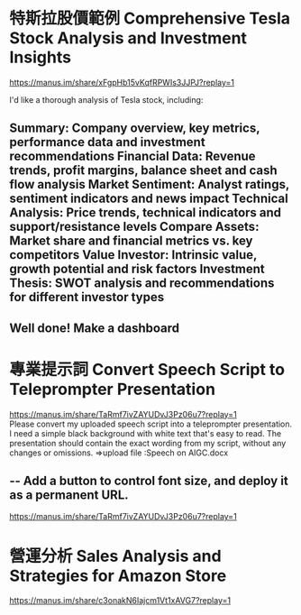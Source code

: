 # 特斯拉股價範例 Comprehensive Tesla Stock Analysis and Investment Insights 
https://manus.im/share/xFgpHb15vKqfRPWIs3JJPJ?replay=1  

I'd like a thorough analysis of Tesla stock, including:

Summary: Company overview, key metrics, performance data and investment recommendations
Financial Data: Revenue trends, profit margins, balance sheet and cash flow analysis
Market Sentiment: Analyst ratings, sentiment indicators and news impact
Technical Analysis: Price trends, technical indicators and support/resistance levels
Compare Assets: Market share and financial metrics vs. key competitors
Value Investor: Intrinsic value, growth potential and risk factors
Investment Thesis: SWOT analysis and recommendations for different investor types
----
Well done! Make a dashboard
---

# 專業提示詞 Convert Speech Script to Teleprompter Presentation  
https://manus.im/share/TaRmf7ivZAYUDvJ3Pz06u7?replay=1  
Please convert my uploaded speech script into a teleprompter presentation. I need a simple black background with white text that's easy to read. The presentation should contain the exact wording from my script, without any changes or omissions.
=>upload file :Speech on AIGC.docx

--
Add a button to control font size, and deploy it as a permanent URL.   
--
https://manus.im/share/TaRmf7ivZAYUDvJ3Pz06u7?replay=1   

# 營運分析 Sales Analysis and Strategies for Amazon Store
https://manus.im/share/c3onakN6Iajcm1Vt1xAVG7?replay=1
